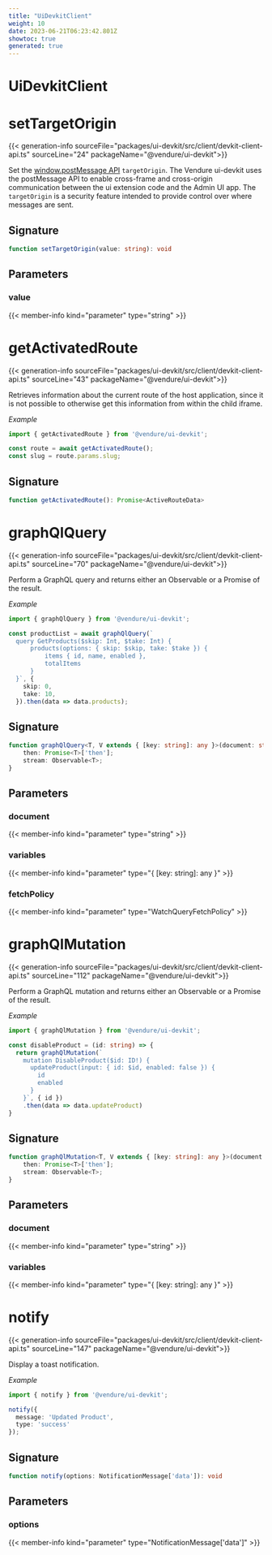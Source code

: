 ```yaml
---
title: "UiDevkitClient"
weight: 10
date: 2023-06-21T06:23:42.801Z
showtoc: true
generated: true
---
```

<!-- This file was generated from the Vendure source. Do not modify. Instead, re-run the "docs:build" script -->

# UiDevkitClient
<div class="symbol">


# setTargetOrigin

{{< generation-info sourceFile="packages/ui-devkit/src/client/devkit-client-api.ts" sourceLine="24" packageName="@vendure/ui-devkit">}}

Set the [window.postMessage API](https://developer.mozilla.org/en-US/docs/Web/API/Window/postMessage)
`targetOrigin`. The Vendure ui-devkit uses the postMessage API to
enable cross-frame and cross-origin communication between the ui extension code and the Admin UI
app. The `targetOrigin` is a security feature intended to provide control over where messages are sent.

## Signature

```TypeScript
function setTargetOrigin(value: string): void
```
## Parameters

### value

{{< member-info kind="parameter" type="string" >}}

</div>
<div class="symbol">


# getActivatedRoute

{{< generation-info sourceFile="packages/ui-devkit/src/client/devkit-client-api.ts" sourceLine="43" packageName="@vendure/ui-devkit">}}

Retrieves information about the current route of the host application, since it is not possible
to otherwise get this information from within the child iframe.

*Example*

```TypeScript
import { getActivatedRoute } from '@vendure/ui-devkit';

const route = await getActivatedRoute();
const slug = route.params.slug;
```

## Signature

```TypeScript
function getActivatedRoute(): Promise<ActiveRouteData>
```
</div>
<div class="symbol">


# graphQlQuery

{{< generation-info sourceFile="packages/ui-devkit/src/client/devkit-client-api.ts" sourceLine="70" packageName="@vendure/ui-devkit">}}

Perform a GraphQL query and returns either an Observable or a Promise of the result.

*Example*

```TypeScript
import { graphQlQuery } from '@vendure/ui-devkit';

const productList = await graphQlQuery(`
  query GetProducts($skip: Int, $take: Int) {
      products(options: { skip: $skip, take: $take }) {
          items { id, name, enabled },
          totalItems
      }
  }`, {
    skip: 0,
    take: 10,
  }).then(data => data.products);
```

## Signature

```TypeScript
function graphQlQuery<T, V extends { [key: string]: any }>(document: string, variables?: { [key: string]: any }, fetchPolicy?: WatchQueryFetchPolicy): {
    then: Promise<T>['then'];
    stream: Observable<T>;
}
```
## Parameters

### document

{{< member-info kind="parameter" type="string" >}}

### variables

{{< member-info kind="parameter" type="{ [key: string]: any }" >}}

### fetchPolicy

{{< member-info kind="parameter" type="WatchQueryFetchPolicy" >}}

</div>
<div class="symbol">


# graphQlMutation

{{< generation-info sourceFile="packages/ui-devkit/src/client/devkit-client-api.ts" sourceLine="112" packageName="@vendure/ui-devkit">}}

Perform a GraphQL mutation and returns either an Observable or a Promise of the result.

*Example*

```TypeScript
import { graphQlMutation } from '@vendure/ui-devkit';

const disableProduct = (id: string) => {
  return graphQlMutation(`
    mutation DisableProduct($id: ID!) {
      updateProduct(input: { id: $id, enabled: false }) {
        id
        enabled
      }
    }`, { id })
    .then(data => data.updateProduct)
}
```

## Signature

```TypeScript
function graphQlMutation<T, V extends { [key: string]: any }>(document: string, variables?: { [key: string]: any }): {
    then: Promise<T>['then'];
    stream: Observable<T>;
}
```
## Parameters

### document

{{< member-info kind="parameter" type="string" >}}

### variables

{{< member-info kind="parameter" type="{ [key: string]: any }" >}}

</div>
<div class="symbol">


# notify

{{< generation-info sourceFile="packages/ui-devkit/src/client/devkit-client-api.ts" sourceLine="147" packageName="@vendure/ui-devkit">}}

Display a toast notification.

*Example*

```TypeScript
import { notify } from '@vendure/ui-devkit';

notify({
  message: 'Updated Product',
  type: 'success'
});
```

## Signature

```TypeScript
function notify(options: NotificationMessage['data']): void
```
## Parameters

### options

{{< member-info kind="parameter" type="NotificationMessage['data']" >}}

</div>

